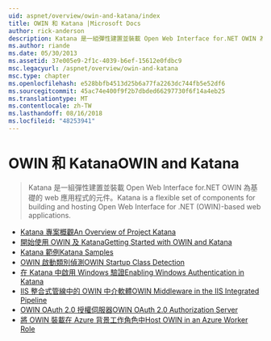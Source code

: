 ```yaml
---
uid: aspnet/overview/owin-and-katana/index
title: OWIN 和 Katana |Microsoft Docs
author: rick-anderson
description: Katana 是一組彈性建置並裝載 Open Web Interface for.NET OWIN 為基礎的 web 應用程式的元件。
ms.author: riande
ms.date: 05/30/2013
ms.assetid: 37e005e9-2f1c-4039-b6ef-15612e0fdbc9
msc.legacyurl: /aspnet/overview/owin-and-katana
msc.type: chapter
ms.openlocfilehash: e528bbfb4513d25b6a77fa2263dc744fb5e52df6
ms.sourcegitcommit: 45ac74e400f9f2b7dbded66297730f6f14a4eb25
ms.translationtype: MT
ms.contentlocale: zh-TW
ms.lasthandoff: 08/16/2018
ms.locfileid: "48253941"
---
```

<a name="owin-and-katana"></a><span data-ttu-id="c2f7b-103">OWIN 和 Katana</span><span class="sxs-lookup"><span data-stu-id="c2f7b-103">OWIN and Katana</span></span>
====================
> <span data-ttu-id="c2f7b-104">Katana 是一組彈性建置並裝載 Open Web Interface for.NET OWIN 為基礎的 web 應用程式的元件。</span><span class="sxs-lookup"><span data-stu-id="c2f7b-104">Katana is a flexible set of components for building and hosting Open Web Interface for .NET (OWIN)-based web applications.</span></span>


- [<span data-ttu-id="c2f7b-105">Katana 專案概觀</span><span class="sxs-lookup"><span data-stu-id="c2f7b-105">An Overview of Project Katana</span></span>](an-overview-of-project-katana.md)
- [<span data-ttu-id="c2f7b-106">開始使用 OWIN 及 Katana</span><span class="sxs-lookup"><span data-stu-id="c2f7b-106">Getting Started with OWIN and Katana</span></span>](getting-started-with-owin-and-katana.md)
- [<span data-ttu-id="c2f7b-107">Katana 範例</span><span class="sxs-lookup"><span data-stu-id="c2f7b-107">Katana Samples</span></span>](katana-samples.md)
- [<span data-ttu-id="c2f7b-108">OWIN 啟動類別偵測</span><span class="sxs-lookup"><span data-stu-id="c2f7b-108">OWIN Startup Class Detection</span></span>](owin-startup-class-detection.md)
- [<span data-ttu-id="c2f7b-109">在 Katana 中啟用 Windows 驗證</span><span class="sxs-lookup"><span data-stu-id="c2f7b-109">Enabling Windows Authentication in Katana</span></span>](enabling-windows-authentication-in-katana.md)
- [<span data-ttu-id="c2f7b-110">IIS 整合式管線中的 OWIN 中介軟體</span><span class="sxs-lookup"><span data-stu-id="c2f7b-110">OWIN Middleware in the IIS Integrated Pipeline</span></span>](owin-middleware-in-the-iis-integrated-pipeline.md)
- [<span data-ttu-id="c2f7b-111">OWIN OAuth 2.0 授權伺服器</span><span class="sxs-lookup"><span data-stu-id="c2f7b-111">OWIN OAuth 2.0 Authorization Server</span></span>](owin-oauth-20-authorization-server.md)
- [<span data-ttu-id="c2f7b-112">將 OWIN 裝載在 Azure 背景工作角色中</span><span class="sxs-lookup"><span data-stu-id="c2f7b-112">Host OWIN in an Azure Worker Role</span></span>](host-owin-in-an-azure-worker-role.md)
